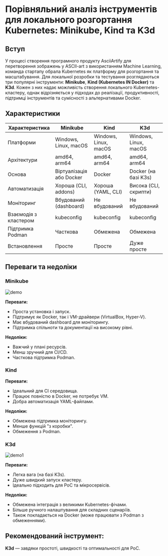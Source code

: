 # Порівняльний аналіз інструментів для локального розгортання Kubernetes: Minikube, Kind та K3d

## Вступ

У процесі створення програмного продукту AsciiArtify для перетворення зображень у ASCII-art з використанням Machine Learning, команда стартапу обрала Kubernetes як платформу для розгортання та масштабування. Для локальної розробки та тестування розглядаються три популярні інструменти: **Minikube**, **Kind (Kubernetes IN Docker)** та **K3d**. Кожен з них надає можливість створення локального Kubernetes-кластеру, однак відрізняється у підходах до реалізації, продуктивності, підтримці інструментів та сумісності з альтернативами Docker.

## Характеристики

| Характеристика              | Minikube                  | Kind                      | K3d                          |
|----------------------------|---------------------------|---------------------------|------------------------------|
| Платформи                  | Windows, Linux, macOS     | Windows, Linux, macOS     | Windows, Linux, macOS         |
| Архітектури                | amd64, arm64              | amd64, arm64              | amd64, arm64                  |
| Основа                     | Віртуалізація або Docker  | Docker                    | Docker (на базі K3s)          |
| Автоматизація              | Хороша (CLI, addons)      | Хороша (YAML, CLI)        | Висока (CLI, скрипти)         |
| Моніторинг                 | Вбудований (dashboard)    | Не вбудований             | Не вбудований                 |
| Взаємодія з кластером      | kubeconfig                | kubeconfig                | kubeconfig                   |
| Підтримка Podman           | Часткова                  | Обмежена                  | Обмежена                     |
| Встановлення               | Просте                    | Просте                    | Дуже просте                  |

## Переваги та недоліки

### Minikube

![demo](https://github.com/user-attachments/assets/52486353-4040-47f3-865f-14e5aa72ae7b)

**Переваги:**

- Проста установка і запуск.
- Підтримує як Docker, так і VM-драйвери (VirtualBox, Hyper-V).
- Має вбудований dashboard для моніторингу.
- Підтримка спільноти та документації на високому рівні.

**Недоліки:**

- Важчий у плані ресурсів.
- Менш зручний для CI/CD.
- Часткова підтримка Podman.

### Kind

**Переваги:**

- Ідеальний для CI середовища.
- Працює повністю в Docker, не потребує VM.
- Добра автоматизація YAML-файлами.

**Недоліки:**

- Обмежена підтримка моніторингу.
- Менше функцій "з коробки".
- Обмеження з Podman.

### K3d

![demo1](https://github.com/user-attachments/assets/51962e46-f241-4a40-a509-cded1361b1ba)

**Переваги:**

- Легка вага (на базі K3s).
- Дуже швидкий запуск кластеру.
- Ідеально підходить для PoC та мікросервісів.

**Недоліки:**

- Обмежена інтеграція з великими Kubernetes-фічами.
- Більше ручного налаштування для складних сценаріїв.
- Також покладається на Docker (може працювати з Podman з обмеженнями).

## Рекомендований інструмент: 
**K3d** — завдяки простоті, швидкості та оптимальності для PoC.

